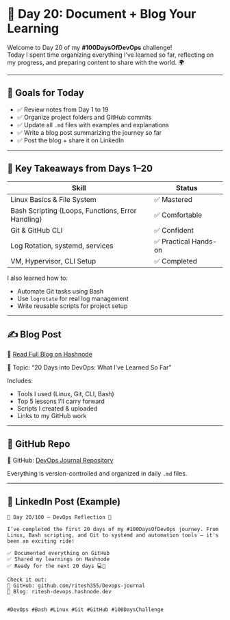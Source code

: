 # 📘 Day 20: Document + Blog Your Learning

Welcome to Day 20 of my **#100DaysOfDevOps** challenge!  
Today I spent time organizing everything I’ve learned so far, reflecting on my progress, and preparing content to share with the world. 🌍

---

## 🎯 Goals for Today

- ✅ Review notes from Day 1 to 19
- ✅ Organize project folders and GitHub commits
- ✅ Update all `.md` files with examples and explanations
- ✅ Write a blog post summarizing the journey so far
- ✅ Post the blog + share it on LinkedIn

---

## 🧠 Key Takeaways from Days 1–20

| Skill | Status |
|------|--------|
| Linux Basics & File System | ✅ Mastered |
| Bash Scripting (Loops, Functions, Error Handling) | ✅ Comfortable |
| Git & GitHub CLI | ✅ Confident |
| Log Rotation, systemd, services | ✅ Practical Hands-on |
| VM, Hypervisor, CLI Setup | ✅ Completed |

I also learned how to:
- Automate Git tasks using Bash
- Use `logrotate` for real log management
- Write reusable scripts for project setup

---

## ✍️ Blog Post

🔗 [Read Full Blog on Hashnode](https://ritesh-devops.hashnode.dev)

📝 Topic: “20 Days into DevOps: What I’ve Learned So Far”

Includes:
- Tools I used (Linux, Git, CLI, Bash)
- Top 5 lessons I’ll carry forward
- Scripts I created & uploaded
- Links to my GitHub work

---

## 🔗 GitHub Repo

📂 GitHub: [DevOps Journal Repository](https://github.com/ritesh355/Devops-journal)

Everything is version-controlled and organized in daily `.md` files.

---

## 💼 LinkedIn Post (Example)

```text
🎉 Day 20/100 — DevOps Reflection 🚀

I’ve completed the first 20 days of my #100DaysOfDevOps journey. From Linux, Bash scripting, and Git to systemd and automation tools — it's been an exciting ride!

✅ Documented everything on GitHub  
✅ Shared my learnings on Hashnode  
✅ Ready for the next 20 days 💻💪

Check it out:
🔗 GitHub: github.com/ritesh355/Devops-journal
📝 Blog: ritesh-devops.hashnode.dev


#DevOps #Bash #Linux #Git #GitHub #100DaysChallenge







